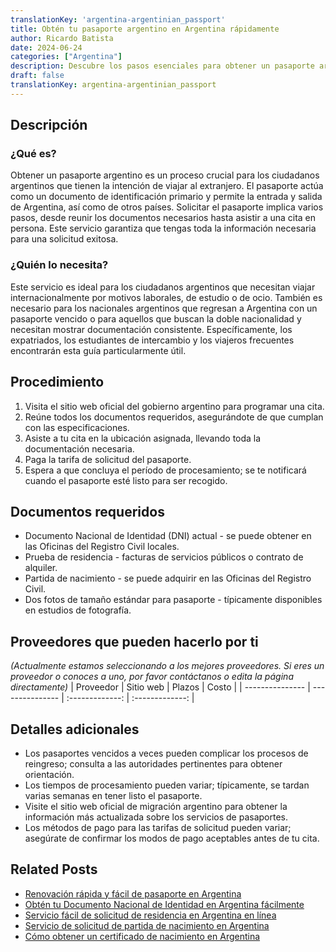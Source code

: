 ```yaml
---
translationKey: 'argentina-argentinian_passport'
title: Obtén tu pasaporte argentino en Argentina rápidamente
author: Ricardo Batista
date: 2024-06-24
categories: ["Argentina"]
description: Descubre los pasos esenciales para obtener un pasaporte argentino con facilidad. Sigue nuestra guía para un proceso de solicitud sin problemas.
draft: false
translationKey: argentina-argentinian_passport
---
```


## Descripción
### ¿Qué es?
Obtener un pasaporte argentino es un proceso crucial para los ciudadanos argentinos que tienen la intención de viajar al extranjero. El pasaporte actúa como un documento de identificación primario y permite la entrada y salida de Argentina, así como de otros países. Solicitar el pasaporte implica varios pasos, desde reunir los documentos necesarios hasta asistir a una cita en persona. Este servicio garantiza que tengas toda la información necesaria para una solicitud exitosa.

### ¿Quién lo necesita?
Este servicio es ideal para los ciudadanos argentinos que necesitan viajar internacionalmente por motivos laborales, de estudio o de ocio. También es necesario para los nacionales argentinos que regresan a Argentina con un pasaporte vencido o para aquellos que buscan la doble nacionalidad y necesitan mostrar documentación consistente. Específicamente, los expatriados, los estudiantes de intercambio y los viajeros frecuentes encontrarán esta guía particularmente útil.

## Procedimiento

1. Visita el sitio web oficial del gobierno argentino para programar una cita.
2. Reúne todos los documentos requeridos, asegurándote de que cumplan con las especificaciones.
3. Asiste a tu cita en la ubicación asignada, llevando toda la documentación necesaria.
4. Paga la tarifa de solicitud del pasaporte.
5. Espera a que concluya el período de procesamiento; se te notificará cuando el pasaporte esté listo para ser recogido.

## Documentos requeridos

- Documento Nacional de Identidad (DNI) actual - se puede obtener en las Oficinas del Registro Civil locales.
- Prueba de residencia - facturas de servicios públicos o contrato de alquiler.
- Partida de nacimiento - se puede adquirir en las Oficinas del Registro Civil.
- Dos fotos de tamaño estándar para pasaporte - típicamente disponibles en estudios de fotografía.

## Proveedores que pueden hacerlo por ti
_(Actualmente estamos seleccionando a los mejores proveedores. Si eres un proveedor o conoces a uno, por favor contáctanos o edita la página directamente)_
| Proveedor       |     Sitio web    |    Plazos        |       Costo     |
| --------------- | --------------- |  :-------------: | :-------------: |

## Detalles adicionales

- Los pasaportes vencidos a veces pueden complicar los procesos de reingreso; consulta a las autoridades pertinentes para obtener orientación.
- Los tiempos de procesamiento pueden variar; típicamente, se tardan varias semanas en tener listo el pasaporte.
- Visite el sitio web oficial de migración argentino para obtener la información más actualizada sobre los servicios de pasaportes.
- Los métodos de pago para las tarifas de solicitud pueden variar; asegúrate de confirmar los modos de pago aceptables antes de tu cita.
## Related Posts

- [Renovación rápida y fácil de pasaporte en Argentina](https://tramitit.com/es/guides/argentina/renovación_de_pasaporte/)
- [Obtén tu Documento Nacional de Identidad en Argentina fácilmente](https://tramitit.com/es/guides/argentina/documento_nacional_de_identidad/)
- [Servicio fácil de solicitud de residencia en Argentina en línea](https://tramitit.com/es/guides/argentina/solicitud_de_residencia/)
- [Servicio de solicitud de partida de nacimiento en Argentina](https://tramitit.com/es/guides/argentina/certificado_de_nacimiento/)
- [Cómo obtener un certificado de nacimiento en Argentina](https://tramitit.com/es/guides/argentina/partida_de_nacimiento/)
